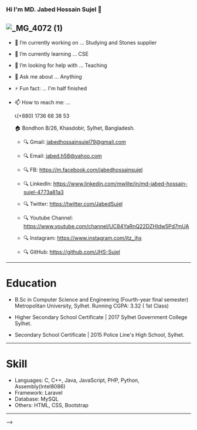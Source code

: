 ### Hi I'm MD. Jabed Hossain Sujel 👋
![_MG_4072 (1)](https://user-images.githubusercontent.com/73945266/132575333-34debd0a-de07-4440-87d5-b1939d386804.jpg)
---


- 🔭 I’m currently working on ... Studying and Stones supplier 
- 🌱 I’m currently learning ... CSE
- 🤔 I’m looking for help with ... Teaching 
- 💬 Ask me about ... Anything
- ⚡ Fun fact: ... I'm half finished
- 📫 How to reach me: ... 

  📞(+880) 1736 68 38 53

   🏠 Bondhon B/26, Khasdobir, Sylhet, Bangladesh.
     
     - 🔍 Gmail: jabedhossainsujel79@gmail.com

     - 🔍 Email: jabed.h58@yahoo.com 

     - 🔍 FB: https://m.facebook.com/jabedhossainsujel

     - 🔍 LinkedIn: https://www.linkedin.com/mwlite/in/md-jabed-hossain-sujel-4773a81a3
     
     - 🔍 Twitter: https://twitter.com/JabedSujel
     
     - 🔍 Youtube Channel: https://www.youtube.com/channel/UC84YaRnQ22DZHIdw5Pd7mUA
     
     - 🔍 Instagram: https://www.instagram.com/itz_jhs
     
     - 🔍 GitHub: https://github.com/JHS-Sujel


---


# Education 

- B.Sc in Computer Science and Engineering (Fourth-year final semester)
  Metropolitan University, Sylhet.
  Running CGPA: 3.32 ( 1st Class)

- Higher Secondary School Certificate | 2017
  Sylhet Government College Sylhet.

- Secondary School Certificate | 2015
  Police Line's High School, Sylhet.


---


# Skill

- Languages: C, C++, Java, JavaScript, PHP, Python, Assembly(Intel8086)
- Framework: Laravel
- Database: MySQL
- Others: HTML, CSS, Bootstrap

---


-->
